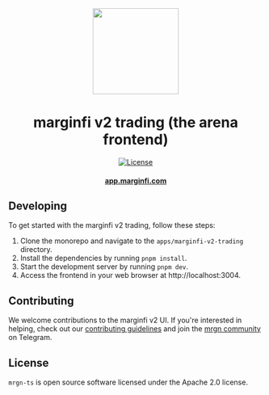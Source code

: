 <div align="center">
  <img height="170" src="./images/logo.png" />

  <h1>marginfi v2 trading (the arena frontend)</h1>
  
  <p>
    <!-- License -->
    <a href="http://www.apache.org/licenses/LICENSE-2.0"><img alt="License" src="https://img.shields.io/github/license/mrgnlabs/mrgn-ts?style=flat-square&color=ffff00"/></a>
  </p>

  <h4>
    <a href="https://app.marginfi.com/">app.marginfi.com</a>
  </h4>
</div>

## Developing

To get started with the marginfi v2 trading, follow these steps:

1. Clone the monorepo and navigate to the `apps/marginfi-v2-trading` directory.
2. Install the dependencies by running `pnpm install`.
3. Start the development server by running `pnpm dev`.
4. Access the frontend in your web browser at http://localhost:3004.

## Contributing

We welcome contributions to the marginfi v2 UI. If you're interested in helping, check out our [contributing guidelines](https://github.com/mrgnlabs/mrgn-ts/blob/main/CONTRIBUTING.md) and join the [mrgn community](https://t.me/mrgncommunity) on Telegram.

## License

`mrgn-ts` is open source software licensed under the Apache 2.0 license.
